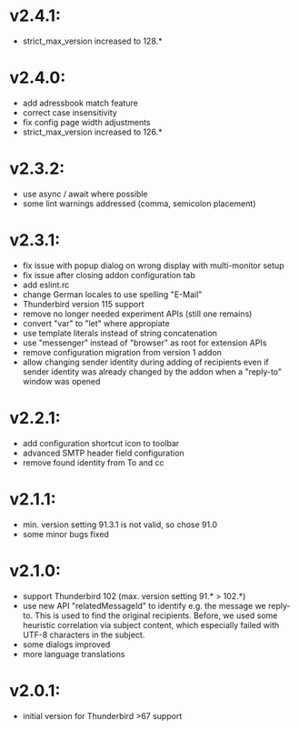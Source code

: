 # v2.4.1:
- strict_max_version increased to 128.*

# v2.4.0:
- add adressbook match feature
- correct case insensitivity
- fix config page width adjustments
- strict_max_version increased to 126.*

# v2.3.2:
- use async / await where possible
- some lint warnings addressed (comma, semicolon placement)

# v2.3.1:
- fix issue with popup dialog on wrong display with multi-monitor setup
- fix issue after closing addon configuration tab
- add eslint.rc
- change German locales to use spelling "E-Mail"
- Thunderbird version 115 support
- remove no longer needed experiment APIs (still one remains)
- convert "var" to "let" where appropiate
- use template literals instead of string concatenation
- use "messenger" instead of "browser" as root for extension APIs
- remove configuration migration from version 1 addon
- allow changing sender identity during adding of recipients even if 
  sender identity was already changed by the addon when a "reply-to" 
  window was opened

# v2.2.1:
- add configuration shortcut icon to toolbar
- advanced SMTP header field configuration
- remove found identity from To and cc

# v2.1.1:
- min. version setting 91.3.1 is not valid, so chose 91.0
- some minor bugs fixed

# v2.1.0:
- support Thunderbird 102 (max. version setting 91.\* > 102.\*)
- use new API "relatedMessageId" to identify e.g. the message we reply-to.
  This is used to find the original recipients. Before, we used some heuristic
  correlation via subject content, which especially failed with UTF-8
  characters in the subject.
- some dialogs improved
- more language translations

# v2.0.1:
- initial version for Thunderbird >67 support

